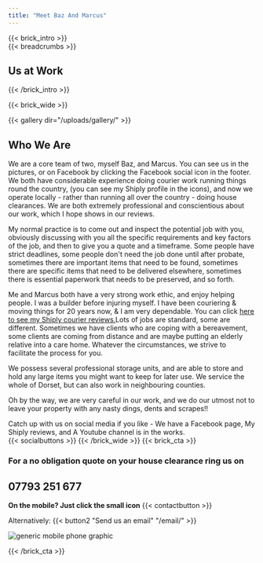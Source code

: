 ```yaml
---
title: "Meet Baz And Marcus" 
---
```


{{< brick_intro >}}  
{{< breadcrumbs >}}

## Us at Work
{{< /brick_intro >}} 

{{< brick_wide >}} 

{{< gallery dir="/uploads/gallery/" >}} 


## Who We Are  

We are a core team of two, myself Baz, and Marcus. You can see us in the pictures, or on Facebook by clicking the Facebook social icon in the footer.
We both have considerable experience doing courier work running things round the country, (you can see my Shiply profile in the icons), and now 
we operate locally - rather than running all over the country - doing house clearances. We are both extremely professional and conscientious about
our work, which I hope shows in our reviews.  

My normal practice is to come out and inspect the potential job with you, obviously discussing with you all the specific requirements and key factors of the job,
and then to give you a quote and a timeframe. Some people have strict deadlines, some people don't need the job done until after probate, sometimes there
are important items that need to be found, sometimes there are specific items that need to be delivered elsewhere, sometimes there is essential paperwork that needs 
to be preserved, and so forth.

Me and Marcus both have a very strong work ethic, and enjoy helping people. I was a builder before injuring myself. I have been couriering & moving things for 20 years now, 
& I am very dependable. You can click [here to see my Shiply courier reviews.](https://www.shiply.com/transport-provider/bazthevan)Lots of jobs are standard, some are different. Sometimes we have clients who are coping with a 
bereavement, some clients are coming from distance and are maybe putting an elderly relative into a care home. Whatever the circumstances, we strive to facilitate 
the process for you. 

We possess several professional storage units, and are able to store and hold any large items you might want to keep for later use. We service the whole of Dorset, 
but can also work in neighbouring counties.

Oh by the way, we are very careful in our work, and we do our utmost not to leave your property with any nasty dings, dents and scrapes!!

Catch up with us on social media if you like - We have a Facebook page, My Shiply reviews, and A Youtube channel is in the works.  
{{< socialbuttons >}}
{{< /brick_wide >}} 
{{< brick_cta >}}

  ### For a no obligation quote on your house clearance ring us on  
  ## 07793 251 677  
**On the mobile? Just click the small icon**
{{< contactbutton >}}

Alternatively:
{{< button2 "Send us an email" "/email/" >}}

![generic mobile phone graphic](/uploads/illustrations/cuate/phone_man.png)

{{< /brick_cta >}}

